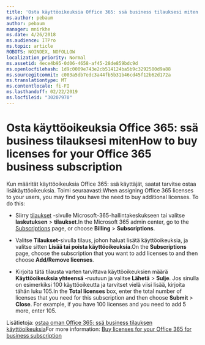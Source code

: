 ```yaml
---
title: 'Osta käyttöoikeuksia Office 365: ssä business tilauksesi miten'
ms.author: pebaum
author: pebaum
manager: mnirkhe
ms.date: 4/26/2018
ms.audience: ITPro
ms.topic: article
ROBOTS: NOINDEX, NOFOLLOW
localization_priority: Normal
ms.assetid: 4ece4b95-0d06-4658-af45-28de859bdc9d
ms.openlocfilehash: 1d9c0009e743e2cb514124ba5b9c3292580d9a88
ms.sourcegitcommit: c003a5db7edc3a44fb5b31b46cd45f12b62d172a
ms.translationtype: MT
ms.contentlocale: fi-FI
ms.lasthandoff: 02/22/2019
ms.locfileid: "30207970"
---
```

# <a name="how-to-buy-licenses-for-your-office-365-business-subscription"></a><span data-ttu-id="a055c-102">Osta käyttöoikeuksia Office 365: ssä business tilauksesi miten</span><span class="sxs-lookup"><span data-stu-id="a055c-102">How to buy licenses for your Office 365 business subscription</span></span>

<span data-ttu-id="a055c-p101">Kun määrität käyttöoikeuksia Office 365: ssä käyttäjät, saatat tarvitse ostaa lisäkäyttöoikeuksia. Toimi seuraavasti:</span><span class="sxs-lookup"><span data-stu-id="a055c-p101">When assigning Office 365 licenses to your users, you may find you have the need to buy additional licenses. To do this:</span></span>
  
- <span data-ttu-id="a055c-105">Siirry [tilaukset]( https://go.microsoft.com/fwlink/p/?linkid=842054) -sivulle Microsoft-365-hallintakeskukseen tai valitse **laskutuksen** \> **tilaukset**.</span><span class="sxs-lookup"><span data-stu-id="a055c-105">In the Microsoft 365 admin center, go to the [Subscriptions]( https://go.microsoft.com/fwlink/p/?linkid=842054) page, or choose **Billing** \> **Subscriptions**.</span></span>
    
- <span data-ttu-id="a055c-106">Valitse **Tilaukset**-sivulla tilaus, johon haluat lisätä käyttöoikeuksia, ja valitse sitten **Lisää tai poista käyttöoikeuksia**.</span><span class="sxs-lookup"><span data-stu-id="a055c-106">On the **Subscriptions** page, choose the subscription that you want to add licenses to and then choose **Add/Remove licenses**.</span></span>
    
- <span data-ttu-id="a055c-p102">Kirjoita tätä tilausta varten tarvittava käyttöoikeuksien määrä **Käyttöoikeuksia yhteensä** -ruutuun ja valitse **Lähetä** \> **Sulje**. Jos sinulla on esimerkiksi 100 käyttöoikeutta ja tarvitset vielä viisi lisää, kirjoita tähän luku 105.</span><span class="sxs-lookup"><span data-stu-id="a055c-p102">In the **Total licenses** box, enter the total number of licenses that you need for this subscription and then choose **Submit** \> **Close**. For example, if you have 100 licenses and you need to add 5 more, enter 105.</span></span>
    
<span data-ttu-id="a055c-109">Lisätietoja: [ostaa oman Office 365: ssä business tilauksen käyttöoikeuksia](https://support.office.com/article/36081d8d-b3fa-4948-8c34-e217bba825e1)</span><span class="sxs-lookup"><span data-stu-id="a055c-109">For more information: [Buy licenses for your Office 365 for business subscription](https://support.office.com/article/36081d8d-b3fa-4948-8c34-e217bba825e1)</span></span>
  


